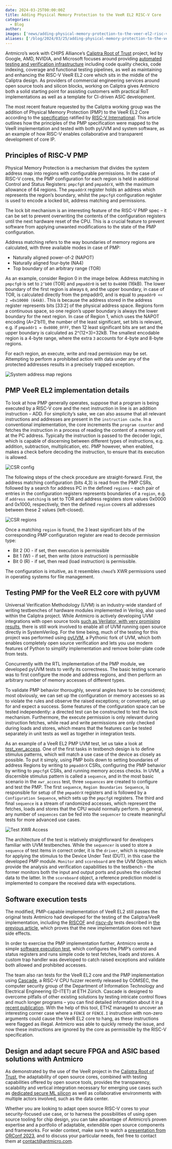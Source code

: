 ```yaml
---
date: 2024-03-25T00:00:00Z
title: Adding Physical Memory Protection to the VeeR EL2 RISC-V Core
categories:
  - Blog
author:  
images: ['news/adding-physical-memory-protection-to-the-veer-el2-risc-v-core/pmp-thumbnail.png'] 
aliases: ['/blog/2024/03/25/adding-physical-memory-protection-to-the-veer-el2-risc-v-core/']
---
```


Antmicro’s work with CHIPS Alliance’s [Caliptra Root of Trust](https://github.com/chipsalliance/Caliptra) project, led by Google, AMD, NVIDIA, and Microsoft focuses around providing [automated testing and verification infrastructure](https://opensource.googleblog.com/2023/11/open-source-and-ci-driven-rtl-testing-and-verification-caliptra-risc-v-veer-core.html) including code quality checks, code indexing, coverage and functional testing pipelines, as well as maintaining and enhancing the RISC-V VeeR EL2 core which sits in the middle of the Caliptra design. As providers of commercial engineering services around open source tools and silicon blocks, working on Caliptra gives Antmicro both a solid starting point for assisting customers with practical RoT implementations as well as a template for CI-driven ASIC development. 

The most recent feature requested by the Caliptra working group was the addition of Physical Memory Protection (PMP) to the VeeR EL2 Core according to the [specification](https://github.com/riscv/riscv-isa-manual/releases/download/riscv-isa-release-1239329-2023-05-23/riscv-privileged.pdf) ratified by [RISC-V International](https://riscv.org/). This article outlines how the principles of the PMP specification were mapped to the VeeR implementation and tested with both pyUVM and system software, as an example of how RISC-V enables collaborative and transparent development of core IP.


## Principles of RISC-V PMP

Physical Memory Protection is a mechanism that divides the system address map into regions with configurable permissions. In the case of RISC-V cores, the PMP configuration for each region is held in additional Control and Status Registers: `pmpcfgX` and `pmpaddrX`, with the maximum allowance of 64 regions. The `pmpaddrX` register holds an address which represents the region’s boundary, whilst the `pmpcfgX` configuration register is used to encode a locked bit, address matching and permissions. 

The lock bit mechanism is an interesting feature of the RISC-V PMP spec – it can be set to prevent overwriting the contents of the configuration registers until the next hardware reset of the CPU. This is a crucial feature to prevent software from applying unwanted modifications to the state of the PMP configuration.

Address matching refers to the way boundaries of memory regions are calculated, with three available modes in case of PMP: 

* Naturally aligned power-of-2 (NAPOT) 
* Naturally aligned four-byte (NA4)
* Top boundary of an arbitrary range (TOR)

As an example, consider Region 0 in the image below. Address matching in `pmpcfg0` is set to `2’b00` (TOR) and `pmpaddr0` is set to `0x4000` (16kB). The lower boundary of the first region is always `0`, and the upper boundary, in case of TOR, is calculated directly from the pmpaddr0, and is equal to `pmpaddr0 << 2 =0x10000 (64kB)`. This is because the address stored in the address register represents bits [33:2] of the physical address space. 
Regions form a continuous space, so one region’s upper boundary is always the lower boundary for the next region. In case of Region 1, which uses the NAPOT encoding (A=2’b11), the number of the least significant, set bits is relevant, e.g. if `pmpaddr1 = 0x0800_0FFF`, then 12 least significant bits are set and the upper boundary is calculated as 2^(12+3)=32kB. The smallest encodable region is a 4-byte range, where the extra `3` accounts for 4-byte and 8-byte regions.

For each region, an execute, write and read permission may be set. Attempting to perform a prohibited action with data under any of the protected addresses results in a precisely trapped exception.



![System address map regions](pmp-diagram-1.png)

## PMP VeeR EL2 implementation details

To look at how PMP generally operates, suppose that a program is being executed by a RISC-V core and the next instruction in line is an addition instruction – ADD. For simplicity’s sake, we can also assume that all relevant instructions and addresses are present in the `instruction cache`. In a conventional implementation, the core increments the `program counter` and fetches the instruction in a process of reading the content of a memory cell at the PC address. Typically the instruction is passed to the decoder logic, which is capable of discerning between different types of instructions, e.g. addition, subtraction, multiplication, etc. PMP however, when enabled, makes a check before decoding the instruction, to ensure that its execution is allowed.



![CSR config](pmp-diagram-2.png)

The following steps of the check procedure are straight-forward. First, the address matching configuration (bits 4,3) is read from the PMP CSRs, followed by a search for address PC in the defined `regions` – each pair of entries in the configuration registers represents boundaries of a `region`, e.g. if `address matching` is set to TOR and address registers store values 0x0000 and 0x1000, respectively, then the defined `region` covers all addresses between these 2 values (left-closed).


![CSR regions](pmp-diagram-3.png)

Once a matching `region` is found, the 3 least significant bits of the corresponding PMP configuration register are read to decode permission type:

* Bit 2 (X) - if set, then execution is permissible
* Bit 1 (W) - if set, then write (store instruction) is permissible
* Bit 0 (R) - if set, then read (load instruction) is permissible.

The configuration is intuitive, as it resembles `chmod`’s XWR permissions used in operating systems for file management.

## Testing PMP for the VeeR EL2 core with pyUVM

Universal Verification Methodology (UVM) is an industry-wide standard of writing testbenches of hardware modules implemented in Verilog, also used within the Caliptra project. While Antmicro is actively developing UVM integrations with open source tools [such as Verilator, with very promising results](https://antmicro.com/blog/2023/10/running-simple-uvm-testbenches-in-verilator/), there is still work involved to enable all of UVM running open source directly in SystemVerilog. For the time being, much of the testing for this project was performed using [pyUVM](https://github.com/pyuvm/pyuvm), a Pythonic fork of UVM, which both enables completely open source verification and lets you use modern features of Python to simplify implementation and remove boiler-plate code from tests. 

Concurrently with the RTL implementation of the PMP module, we developed pyUVM tests to verify its correctness. The basic testing scenario was to first configure the mode and address regions, and then perform an arbitrary number of memory accesses of different types.
 
To validate PMP behavior thoroughly, several angles have to be considered; most obviously, we can set up the configuration or memory accesses so as to violate the rules and observe the raised exceptions; or conversely, set up for and expect a success. Some features of the configuration space can be tested independently: a directed test can be constructed to test the lock mechanism. Furthermore, the execute permission is only relevant during instruction fetches, while read and write permissions are only checked during loads and stores, which means that the features can be tested separately in unit tests as well as together in integration tests.

As an example of a VeeR EL2 PMP UVM test, let us take a look at [test_xwr_access](https://github.com/chipsalliance/Cores-VeeR-EL2/tree/main/verification/block/pmp). One of the first tasks in testbench design is to define stimulus patterns, which will match a use case of the device as closely as possible. To put it simply, using PMP boils down to setting boundaries of address Regions by writing to `pmpaddrX` CSRs, configuring the PMP behavior by writing to `pmpcfgX` CSRs, and running memory access checks. In UVM, a discernible stimulus pattern is called a `sequence`, and in the most basic scenario in the `xwr_access` test, three `sequences` are created to configure and test the PMP. The first `sequence`, `Region Boundaries Sequence`, is responsible for setup of the `pmpaddrX` registers and is followed by a `Configuration Sequence`, which sets up the `pmpcfgX` registers. The third and final `sequence` is a stream of randomized accesses, which represent the fetches, loads and stores that the CPU would normally perform. In general, any number of `sequences` can be fed into the `sequencer` to create meaningful tests for more advanced use cases. 


![Test XWR Access](pmp-diagram-4.png)

The architecture of the test is relatively straightforward for developers familiar with UVM testbenches. While the `sequencer` is used to store a `sequence` of test items in correct order, it is the `driver`, which is responsible for applying the stimulus to the Device Under Test (DUT), in this case the developed PMP module. `Monitor` and `scoreboard` are the UVM Objects which provide the analysis and verification capabilities to the testbench – the former monitors both the input and output ports and pushes the collected data to the latter. In the `scoreboard` object, a reference prediction model is implemented to compare the received data with expectations.

## Software execution tests
 
The modified, PMP-capable implementation of VeeR EL2 still passes the original tests Antmicro had developed for the testing of the Caliptra/VeeR implementation, including the [RISCOF](https://github.com/riscv-software-src/riscof) and [riscv-dv](https://github.com/chipsalliance/riscv-dv) tests described in [the previous article](https://opensource.googleblog.com/2023/11/open-source-and-ci-driven-rtl-testing-and-verification-caliptra-risc-v-veer-core.html), which proves that the new implementation does not have side effects. 

In order to exercise the PMP implementation further, Antmicro wrote a simple [software execution test](https://github.com/chipsalliance/Cores-VeeR-EL2/blob/main/testbench/tests/pmp/main.c), which configures the PMP’s control and status registers and runs simple code to test fetches, loads and stores. A custom trap handler was developed to catch raised exceptions and validate both allowed and prohibited accesses.

The team also ran tests for the VeeR EL2 core and the PMP implementation using [Cascade](https://comsec.ethz.ch/research/hardware-design-security/cascade-cpu-fuzzing-via-intricate-program-generation/), a RISC-V CPU fuzzer recently released by COMSEC, the computer security group of the Department of Information Technology and Electrical Engineering (D-ITET) at ETH Zürich. Cascade is designed to overcome pitfalls of other existing solutions by testing intricate control flows and much longer programs – you can find detailed information about it in [a recent publication](https://comsec.ethz.ch/wp-content/files/cascade_sec24.pdf). With the help of this tool, ETHZ managed to uncover an interesting corner case where a `FENCE` or `FENCE.I` instruction with non-zero arguments could cause the VeeR EL2 core to hang, as these instructions were flagged as illegal. Antmicro was able to quickly remedy the issue, and now these instructions are ignored by the core as permissible by the RISC-V specification.

## Design and adapt secure FPGA and ASIC based solutions with Antmicro

As demonstrated by the use of the VeeR project in the [Caliptra Root of Trust](https://github.com/chipsalliance/Caliptra), the adaptability of open source cores, combined with testing capabilities offered by open source tools, provides the transparency, scalability and vertical integration necessary for emerging use cases such as [dedicated secure ML silicon](https://antmicro.com/blog/2023/11/secure-open-source-ml-with-open-se-cura/) as well as collaborative environments with multiple actors involved, such as the data center. 

Whether you are looking to adapt open source RISC-V cores to your security-focused use case, or to harness the possibilities of using open source tooling for chip design, you can take advantage of Antmicro’s proven expertise and a portfolio of adaptable, extendible open source components and frameworks. For wider context, make sure to watch a [presentation from ORConf 2023](https://www.youtube.com/watch?v=DFCWthwXzbk), and to discuss your particular needs, feel free to contact them at [contact@antmicro.com](mailto:contact@antmicro.com).

